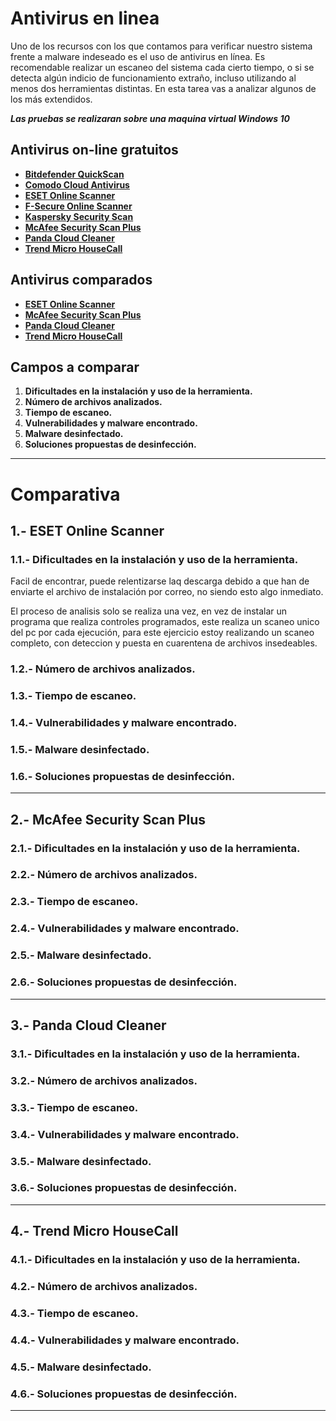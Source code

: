 # Antivirus en linea

Uno de los recursos con los que contamos para verificar nuestro sistema frente a malware indeseado es el uso de antivirus en línea. Es recomendable realizar un escaneo del sistema cada cierto tiempo, o si se detecta algún indicio de funcionamiento extraño, incluso utilizando al menos dos herramientas distintas. En esta tarea vas a analizar algunos de los más extendidos.

***Las pruebas se realizaran sobre una maquina virtual Windows 10***

## Antivirus on-line gratuitos

* **[Bitdefender QuickScan](http://quickscan.bitdefender.com/)**
* **[Comodo Cloud Antivirus](https://antivirus.comodo.com/cloud-antivirus.php)**
* **[ESET Online Scanner](http://www.eset.com/us/online-scanner/)**
* **[F-Secure Online Scanner](https://www.f-secure.com/es)**
* **[Kaspersky Security Scan](http://www.kaspersky.com/security-scan)**
* **[McAfee Security Scan Plus](http://home.mcafee.com/downloads/free-virus-scan)**
* **[Panda Cloud Cleaner](http://www.pandasecurity.com/romania/support/tools_homeusers.htm)**
* **[Trend Micro HouseCall](http://housecall.trendmicro.com/)**

## Antivirus comparados

* **[ESET Online Scanner](http://www.eset.com/us/online-scanner/)**
* **[McAfee Security Scan Plus](http://home.mcafee.com/downloads/free-virus-scan)**
* **[Panda Cloud Cleaner](http://www.pandasecurity.com/romania/support/tools_homeusers.htm)**
* **[Trend Micro HouseCall](http://housecall.trendmicro.com/)**

## Campos a comparar

1. **Dificultades en la instalación y uso de la herramienta.**
2. **Número de archivos analizados.**
3. **Tiempo de escaneo.**
4. **Vulnerabilidades y malware encontrado.**
5. **Malware desinfectado.**
6. **Soluciones propuestas de desinfección.**

----

# Comparativa

## 1.- ESET Online Scanner

### 1.1.- Dificultades en la instalación y uso de la herramienta.

Facil de encontrar, puede relentizarse laq descarga debido a que han de enviarte el archivo de instalación por correo, no siendo esto algo inmediato.  

El proceso de analisis solo se realiza una vez, en vez de instalar un programa que realiza controles programados, este realiza un scaneo unico del pc por cada ejecución, para este ejercicio estoy realizando un scaneo completo, con deteccion y puesta en cuarentena de archivos insedeables.

### 1.2.- Número de archivos analizados.

### 1.3.- Tiempo de escaneo.

### 1.4.- Vulnerabilidades y malware encontrado.

### 1.5.- Malware desinfectado.

### 1.6.- Soluciones propuestas de desinfección.
---
## 2.- McAfee Security Scan Plus

### 2.1.- Dificultades en la instalación y uso de la herramienta.

### 2.2.- Número de archivos analizados.

### 2.3.- Tiempo de escaneo.

### 2.4.- Vulnerabilidades y malware encontrado.

### 2.5.- Malware desinfectado.

### 2.6.- Soluciones propuestas de desinfección.
---
## 3.- Panda Cloud Cleaner

### 3.1.- Dificultades en la instalación y uso de la herramienta.

### 3.2.- Número de archivos analizados.

### 3.3.- Tiempo de escaneo.

### 3.4.- Vulnerabilidades y malware encontrado.

### 3.5.- Malware desinfectado.

### 3.6.- Soluciones propuestas de desinfección.

---
## 4.- Trend Micro HouseCall

### 4.1.- Dificultades en la instalación y uso de la herramienta.

### 4.2.- Número de archivos analizados.

### 4.3.- Tiempo de escaneo.

### 4.4.- Vulnerabilidades y malware encontrado.

### 4.5.- Malware desinfectado.

### 4.6.- Soluciones propuestas de desinfección.
---